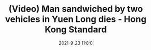 ---
"title": "(Video) Man sandwiched by two vehicles in Yuen Long dies - Hong Kong Standard"
"date": "2021-9-23 11:8:0"
"feed_name": "GOOGLENEWSINDUSTRIAL"
"feed_website": "https://news.google.com/search?q=industrial%2Bincident&hl=en-US&gl=US&ceid=US:en"
"feed_rss": "https://news.google.com/rss/search?q=industrial%2Bincident&hl=en-US&gl=US&ceid=US:en"
"link": "https://www.thestandard.com.hk/breaking-news/section/4/180667/(Video)-Man-sandwiched-by-two-vehicles-in-Yuen-Long-dies"
"file": "_posts/2021-1-1-540034b720f6373a56f3a2cb5c220a928878c103.md"
"accident": "1"
"drilling": "1"
"dead": "1"
"injured": "0"
"where": "unknown site"
---